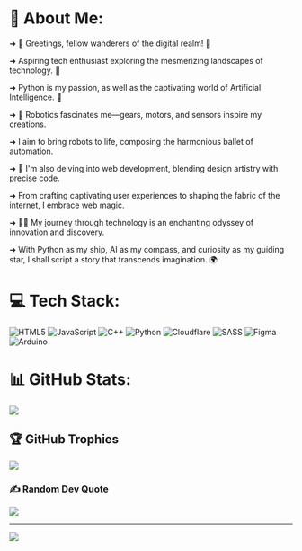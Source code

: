 # 💫 About Me:

➜ 👋 Greetings, fellow wanderers of the digital realm! 🌟

➜ Aspiring tech enthusiast exploring the mesmerizing landscapes of technology. 🚀

➜ Python is my passion, as well as the captivating world of Artificial Intelligence. 🐍

➜ 🤖 Robotics fascinates me—gears, motors, and sensors inspire my creations.

➜ I aim to bring robots to life, composing the harmonious ballet of automation.

➜ 🎨 I'm also delving into web development, blending design artistry with precise code.

➜ From crafting captivating user experiences to shaping the fabric of the internet, I embrace web magic.

➜ 🌌🔮 My journey through technology is an enchanting odyssey of innovation and discovery.

➜ With Python as my ship, AI as my compass, and curiosity as my guiding star, I shall script a story that transcends imagination. 🌍

# 💻 Tech Stack:

![HTML5](https://img.shields.io/badge/html5-%23E34F26.svg?style=plastic&logo=html5&logoColor=white) ![JavaScript](https://img.shields.io/badge/javascript-%23323330.svg?style=plastic&logo=javascript&logoColor=%23F7DF1E) ![C++](https://img.shields.io/badge/c++-%2300599C.svg?style=plastic&logo=c%2B%2B&logoColor=white) ![Python](https://img.shields.io/badge/python-3670A0?style=plastic&logo=python&logoColor=ffdd54) ![Cloudflare](https://img.shields.io/badge/Cloudflare-F38020?style=plastic&logo=Cloudflare&logoColor=white) ![SASS](https://img.shields.io/badge/SASS-hotpink.svg?style=plastic&logo=SASS&logoColor=white) ![Figma](https://img.shields.io/badge/figma-%23F24E1E.svg?style=plastic&logo=figma&logoColor=white) ![Arduino](https://img.shields.io/badge/-Arduino-00979D?style=plastic&logo=Arduino&logoColor=white)

# 📊 GitHub Stats:

![](https://github-readme-streak-stats.herokuapp.com/?user=Ame3r&theme=great-gatsby&hide_border=false)<br/>

## 🏆 GitHub Trophies

![](https://github-profile-trophy.vercel.app/?username=Ame3r&theme=radical&no-frame=false&no-bg=true&margin-w=4)

### ✍️ Random Dev Quote

![](https://quotes-github-readme.vercel.app/api?type=horizontal&theme=gruvbox)

---

[![](https://visitcount.itsvg.in/api?id=Ame3r&icon=2&color=9)](https://visitcount.itsvg.in)

<!-- Proudly created with GPRM ( https://gprm.itsvg.in ) -->
